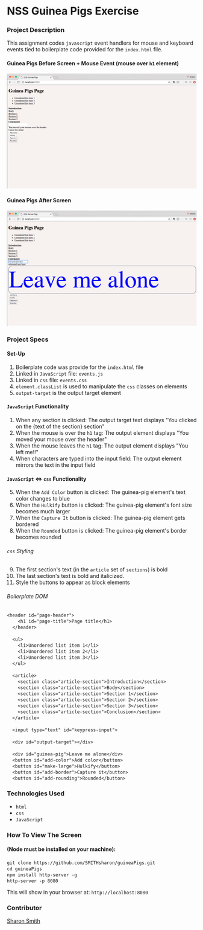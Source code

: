# NSS Guinea Pigs Exercise

### Project Description 
This assignment codes `javascript` event handlers for mouse and keyboard events tied to boilerplate code provided for the `index.html` file. 

#### Guinea Pigs Before Screen + Mouse Event (mouse over `h1` element)
![Guinea Pigs Before Screen Grab](https://raw.githubusercontent.com/SMITHsharon/guineaPigs/master/screen/Guinea%20Pigs%201%20Before%20%2B%20mouse%20event.png)


#### Guinea Pigs After Screen
![Guinea Pigs After Screen Grab](https://raw.githubusercontent.com/SMITHsharon/guineaPigs/master/screen/Guinea%20Pigs%202%20After.png)


### Project Specs
#### Set-Up

1. Boilerplate code was provide for the `index.html` file
2. Linked in `JavaScript` file: `events.js`
3. Linked in `css` file: `events.css` 
4. `element.classList` is used to manipulate the `css` classes on elements
5. `output-target` is the output target element

#### `JavaScript` Functionality
1. When any section is clicked: 
The output target text displays "You clicked on the {text of the section} section"
2. When the mouse is over the `h1` tag: 
The output element displays "You moved your mouse over the header"
3. When the mouse leaves the `h1` tag: 
The output element displays "You left me!!"
4. When characters are typed into the input field: 
The output element mirrors the text in the input field

#### `JavaScript` <=> `css` Functionality
5. When the `Add Color` button is clicked: 
The guinea-pig element's text color changes to blue
6. When the `Hulkify` button is clicked: 
The guinea-pig element's font size becomes much larger
7. When the `Capture It` button is clicked: 
The guinea-pig element gets bordered
8. When the `Rounded` button is clicked: 
The guinea-pig element's border becomes rounded

###### `css` Styling
9. The first section's text (in the `article` set of `sections`) is bold
10. The last section's text is bold and italicized.
11. Style the buttons to appear as block elements

###### Boilerplate DOM
  ```
  <header id="page-header">
      <h1 id="page-title">Page title</h1>
    </header>

    <ul>
      <li>Unordered list item 1</li>
      <li>Unordered list item 2</li>
      <li>Unordered list item 3</li>
    </ul>

    <article>
      <section class="article-section">Introduction</section>
      <section class="article-section">Body</section>
      <section class="article-section">Section 1</section>
      <section class="article-section">Section 2</section>
      <section class="article-section">Section 3</section>
      <section class="article-section">Conclusion</section>
    </article>

    <input type="text" id="keypress-input">

    <div id="output-target"></div>

    <div id="guinea-pig">Leave me alone</div>
    <button id="add-color">Add color</button>
    <button id="make-large">Hulkify</button>
    <button id="add-border">Capture it</button>
    <button id="add-rounding">Rounded</button>
  ```

### Technologies Used
- `html`
- `css`
- `JavaScript`


### How To View The Screen 
#### (Node must be installed on your machine):
```
git clone https://github.com/SMITHsharon/guineaPigs.git
cd guineaPigs
npm install http-server -g
http-server -p 8080
```

This will show in your browser at: `http://localhost:8080`


### Contributor
[Sharon Smith](https://github.com/SMITHsharon)
